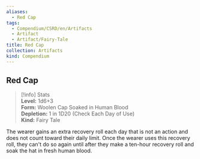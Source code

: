 ```yaml
---
aliases:
  - Red Cap
tags:
  - Compendium/CSRD/en/Artifacts
  - Artifact
  - Artifact/Fairy-Tale
title: Red Cap
collection: Artifacts
kind: Compendium
---
```

## Red Cap  
>[!info] Stats  
> **Level:** 1d6+3  
> **Form:** Woolen Cap Soaked in Human Blood  
> **Depletion:** 1 in 1D20 (Check Each Day of Use)  
> **Kind:** Fairy Tale
  
The wearer gains an extra recovery roll each day that is not an action and does not count toward their daily limit. Once the wearer uses this recovery roll, they can't do so again until after they make a ten-hour recovery roll and soak the hat in fresh human blood.